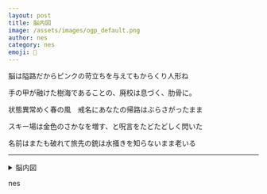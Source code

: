 ```yaml
---
layout: post
title: 脳内図
image: /assets/images/ogp_default.png
author: nes
category: nes
emoji: 🌇
---
```


<div class="tanka-area"><div class="tanka">
<p>脳は隘路だからピンクの苛立ちを与えてもからくり人形ね</p>
<p>手の甲が融けた樹海であることの、廃校は息づく、肋骨に。</p>
<p>状態異常めく春の風　戒名にあなたの帰路はぶらさがったまま</p>
<p>スキー場は金色のさかなを増す、と呪言をたどたどしく閃いた</p>
<p>名前はまたも破れて旅先の銃は水掻きを知らないまま老いる</p></div></div>

---

<details><summary>脳内図</summary>
脳は隘路だからピンクの苛立ちを与えてもからくり人形ね<br/>
手の甲が融けた樹海であることの、廃校は息づく、肋骨に。<br/>
状態異常めく春の風　戒名にあなたの帰路はぶらさがったまま<br/>
スキー場は金色のさかなを増す、と呪言をたどたどしく閃いた<br/>
名前はまたも破れて旅先の銃は水掻きを知らないまま老いる<br/>
</details>

nes
